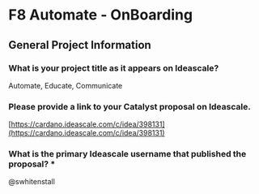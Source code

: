 # F8 Automate - OnBoarding

## General Project Information

### What is your project title as it appears on Ideascale?

Automate, Educate, Communicate

### Please provide a link to your Catalyst proposal on Ideascale.&#x20;

[https://cardano.ideascale.com/c/idea/398131](https://cardano.ideascale.com/c/idea/398131)

### What is the primary Ideascale username that published the proposal? \*

@swhitenstall&#x20;



